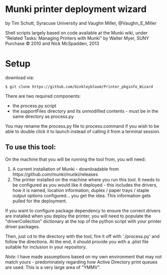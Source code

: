Munki printer deployment wizard
=

by Tim Schutt, Syracuse University
and Vaughn Miller, @Vaughn_E_Miller

Shell scripts largely based on code available at the Munki wiki, under "Related Tasks: Managing Printers with Munki" by Walter Myer, SUNY Purchase &copy; 2010 
and Nick McSpadden, 2013

Setup
=
download via:

	$ git clone https://github.com/binkleybloom/Printer_pkginfo_Wizard

There are two required components:
<ul>
<li>the process.py script
<li>the supportFiles directory and its unmodified contents - must be in the same directory as process.py
</ul>
You may rename the process.py file to process.command if you wish to be able to  double click it to launch instead of calling it from a terminal session.

To use this tool:
-
On the machine that you will be running the tool from, you will need:
<ol>
<li>A current installation of Munki - downloadable from https://github.com/munki/munki/releases
<li>The printer installed on the machine where you run this tool. It needs to be configured as you would like it deployed - this includes the drivers, how it is named, location information, duplex / paper trays / staple output options configured... you get the idea. This information gets pulled for the deployment.
</ol>
If you want to configure package dependency to ensure the correct drivers are installed when you deploy the printer, you will need to populate the "driverCollection" dictionary at the top of the python script with your printer driver packages.

Then, just cd to the directory with the tool, fire it off with './process.py' and follow the directions. At the end, it should provide you with a .plist file suitable for inclusion in your repository.

*Note:*
I have made assumptions based on my own environment that may not match yours - predominately regarding how Active Directory print queues are used. This is a very large area of "YMMV".
